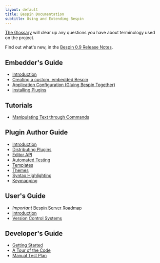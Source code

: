 ```yaml
---
layout: default
title: Bespin Documentation
subtitle: Using and Extending Bespin
---
```


[The Glossary](glossary.html) will clear up any questions you have about terminology used on the project.

Find out what's new, in the
[Bespin 0.9 Release Notes](releases/notes09.html).

Embedder's Guide
----------------

* [Introduction](embedding/index.html)
* [Creating a custom, embedded Bespin](embedding/building.html)
* [Application Configuration (Gluing Bespin Together)](embedding/appconfig.html)
* [Installing Plugins](embedding/installing.html)

Tutorials
---------

* [Manipulating Text through Commands](tutorials/commands.html)

Plugin Author Guide
-------------------

* [Introduction](pluginguide/index.html)
* [Distributing Plugins](pluginguide/distributing.html)
* [Editor API](pluginguide/editorapi.html)
* [Automated Testing](pluginguide/testing.html)
* [Templates](pluginguide/template.html)
* [Themes](pluginguide/theme.html)
* [Syntax Highlighting](pluginguide/syntax.html)
* [Keymapping](pluginguide/keymapping.html)

User's Guide
------------

* *Important* [Bespin Server Roadmap](userguide/server_roadmap.html)
* [Introduction](userguide/index.html)
* [Version Control Systems](userguide/vcs.html)

Developer's Guide
-----------------

* [Getting Started](devguide/index.html)
* [A Tour of the Code](devguide/tour.html)
* [Manual Test Plan](devguide/testplan.html)

[1]: https://wiki.mozilla.org/Bespin "The Bespin Wiki"
